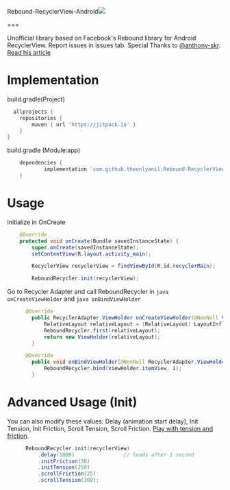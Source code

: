 Rebound-RecyclerView-Android[![](https://jitpack.io/v/theonlyanil/Rebound-RecyclerView-Android.svg)](https://jitpack.io/#theonlyanil/Rebound-RecyclerView-Android)

===

Unofficial library based on Facebook's Rebound library for Android RecyclerView. Report issues in issues tab. Special Thanks to [@anthony-skr](https://github.com/anthony-skr/RecyclerViewReboundEntrance). [Read his article](http://anthony-skr.com/article/recyclerview-items-animation-with-rebound-effect)

Implementation
===
build.gradle(Project)
```gradle
  allprojects {
    repositories {
        maven { url 'https://jitpack.io' }
    }
}
```

build.gradle (Module:app)
```gradle
	dependencies {
	        implementation 'com.github.theonlyanil:Rebound-RecyclerView-Android:0.1'
	}
```

Usage
===

Initialize in OnCreate

```java
    @Override
    protected void onCreate(Bundle savedInstanceState) {
        super.onCreate(savedInstanceState);
        setContentView(R.layout.activity_main);

        RecyclerView recyclerView = findViewById(R.id.recyclerMain);

        ReboundRecycler.init(recyclerView);
```

Go to Recycler Adapter and call ReboundRecycler in ```java onCreateViewHolder``` and ```java onBindViewHolder```

```java
      @Override
        public RecyclerAdapter.ViewHolder onCreateViewHolder(@NonNull ViewGroup viewGroup, int i) {
            RelativeLayout relativeLayout = (RelativeLayout) LayoutInflater.from(context).inflate(R.layout.single_main, viewGroup, false);
            ReboundRecycler.first(relativeLayout);
            return new ViewHolder(relativeLayout);
        }
```

```java
      @Override
        public void onBindViewHolder(@NonNull RecyclerAdapter.ViewHolder viewHolder, int i) {
            ReboundRecycler.bind(viewHolder.itemView, i);
        }
```        

Advanced Usage (Init)
===
You can also modify these values: Delay (animation start delay), Init Tension, Init Friction, Scroll Tension, Scroll Friction.
[Play with tension and friction](http://facebook.github.io/rebound/).

```java
      ReboundRecycler.init(recyclerView)
          .delay(1000)                // loads after 1 second
          .initFriction(30)
          .initTension(250)
          .scrollFriction(25)
          .scrollTension(300);
```
